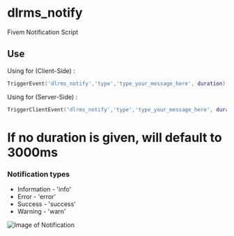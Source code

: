 # dlrms_notify
Fivem Notification Script

## Use
Using for (Client-Side) :

```lua
TriggerEvent('dlrms_notify','type','type_your_message_here', duration)
```

Using for (Server-Side) :

```lua
TriggerClientEvent('dlrms_notify','type','type_your_message_here', duration)
```

# If no duration is given, will default to 3000ms

### Notification types
* Information - 'info'
* Error - 'error'
* Success - 'success'
* Warning - 'warn'

![Image of Notification](https://media.discordapp.net/attachments/850181379778150420/850181476230103110/Screenshot_9.png?width=1202&height=676)
